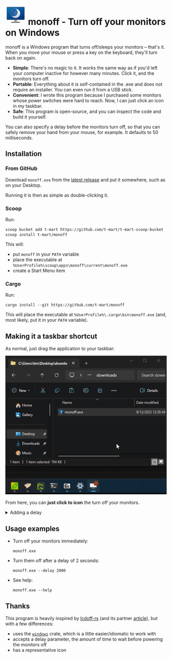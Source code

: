 # ![monoff](docs/monoff.png) monoff - Turn off your monitors on Windows

monoff is a Windows program that turns off/sleeps your monitors – that's it. When you
move your mouse or press a key on the keyboard, they'll turn back on again.

- **Simple**: There's no magic to it. It works the same way as if you'd left your computer
inactive for however many minutes. Click it, and the monitors turn off.
- **Portable**: Everything about it is self-contained in the .exe and does not
require an installer. You can even run it from a USB stick.
- **Convenient**: I wrote this program because I purchased some monitors whose
power switches were hard to reach. Now, I can just click an icon in my taskbar.
- **Safe**: This program is open-source, and you can inspect the code and build it yourself.

You can also specify a delay before the monitors turn off, so that you can
safely remove your hand from your mouse, for example. It defaults to 50 milliseconds.

## Installation

### From GitHub

Download `monoff.exe` from the [latest
release](https://github.com/t-mart/monoff/releases/latest) and put it somewhere,
such as on your Desktop.

Running it is then as simple as double-clicking it.

### Scoop

Run:

```shell
scoop bucket add t-mart https://github.com/t-mart/t-mart-scoop-bucket
scoop install t-mart/monoff
```

This will:

- put `monoff` in your `PATH` variable
- place the executable at `%UserProfile%\scoop\apps\monoff\current\monoff.exe`
- create a Start Menu item

### Cargo

Run:

```shell
cargo install --git https://github.com/t-mart/monoff
```

This will place the executable at `%UserProfile%\.cargo\bin\monoff.exe` (and, most likely, put it in your `PATH` variable).

## Making it a taskbar shortcut

As normal, just drag the application to your taskbar:

![add to taskbar](/docs/add-to-taskbar.gif)

From here, you can **just click to icon** the turn off your monitors.

<details>
  <summary>Adding a delay</summary>

  The default delay (50ms) is fine in most cases. But, if you want to add a
  delay to this shortcut, edit the `Target` value in its properties:

  ![edit shortcut arguments](/docs/shortcut-arguments.gif)
</details>

## Usage examples

- Turn off your monitors immediately:

  ```shell
  monoff.exe
  ```

- Turn them off after a delay of 2 seconds:

  ```shell
  monoff.exe --delay 2000
  ```

- See help:

  ```shell
  monoff.exe --help
  ```

## Thanks

This program is heavily inspired by [lcdoff-rs](https://github.com/Gekkio/lcdoff-rs) (and its partner [article](https://gekkio.fi/blog/2014/calling-win32-api-with-rust-ffi/)), but with a few differences:

- uses the [`windows`](https://crates.io/crates/windows) crate, which is a
  little easier/idiomatic to work with
- accepts a delay parameter, the amount of time to wait before powering the monitors off
- has a representative icon
